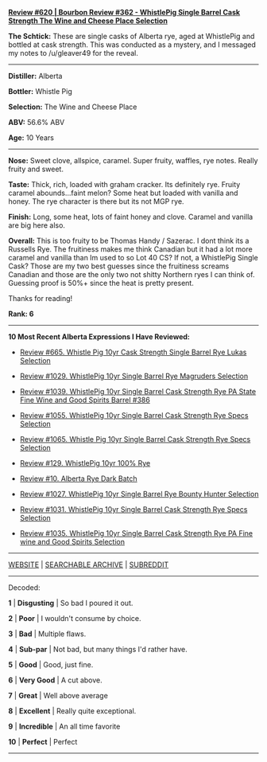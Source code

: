 
[**Review #620 | Bourbon Review #362 - WhistlePig Single Barrel Cask Strength The Wine and Cheese Place Selection**]( https://t8ke.review/review-620-whistlepig-single-barrel-cask-strength-rye-10yr-the-wine-and-cheese-place-selection/)

**The Schtick:** These are single casks of Alberta rye, aged at WhistlePig and bottled at cask strength. This was conducted as a mystery, and I messaged my notes to /u/gleaver49 for the reveal. 

-----

**Distiller:** Alberta

**Bottler:** Whistle Pig

**Selection:** The Wine and Cheese Place

**ABV:** 56.6% ABV

**Age:** 10 Years 

-----

**Nose:**  Sweet clove, allspice, caramel. Super fruity, waffles, rye notes. Really fruity and sweet.  

**Taste:** Thick, rich, loaded with graham cracker. Its definitely rye. Fruity caramel abounds...faint melon? Some heat but loaded with vanilla and honey. The rye character is there but its not MGP rye. 

**Finish:** Long, some heat, lots of faint honey and clove. Caramel and vanilla are big here also. 

**Overall:** This is too fruity to be Thomas Handy / Sazerac. I dont think its a Russells Rye. The fruitiness makes me think Canadian but it had a lot more caramel and vanilla than Im used to so Lot 40 CS? If not, a WhistlePig Single Cask? Those are my two best guesses since the fruitiness screams Canadian and those are the only two not shitty Northern ryes I can think of. Guessing proof is 50%+ since the heat is pretty present. 

Thanks for reading!

**Rank: 6**

----- 

**10 Most Recent Alberta Expressions I Have Reviewed:** 

- [Review #665. Whistle Pig 10yr Cask Strength Single Barrel Rye Lukas Selection]( https://t8ke.review/review-665-whistle-pig-10yr-single-barrel-cask-strength-rye-lukas-selection/) 

- [Review #1029. WhistlePig 10yr Single Barrel Rye Magruders Selection]( https://t8ke.review/review-1029-whistlepig-10yr-single-barrel-rye-magrubers-selection/) 

- [Review #1039. WhistlePig 10yr Single Barrel Cask Strength Rye PA State Fine Wine and Good Spirits Barrel #386]( https://t8ke.review/review-1039-whistlepig-10yr-single-barrel-cask-strength-rye-pa-state-fine-wine-and-good-spirits-selection-barrel-386/) 

- [Review #1055. WhistlePig 10yr Single Barrel Cask Strength Rye Specs Selection]( https://t8ke.review/review-1055-whistlepig-10yr-single-barrel-cask-strength-rye-specs-selection/) 

- [Review #1065. Whistle Pig 10yr Single Barrel Cask Strength Rye Specs Selection]( https://t8ke.review/review-1065-whistle-pig-10yr-single-barrel-cask-strength-rye-specs-selection-119-5/) 

- [Review #129. WhistlePig 10yr 100% Rye]( https://t8ke.review/review-129-whistlepig-10yr-rye/) 

- [Review #10. Alberta Rye Dark Batch]( https://t8ke.review/review-10-alberta-rye-whisky-dark-batch/) 

- [Review #1027. WhistlePig 10yr Single Barrel Rye Bounty Hunter Selection]( https://t8ke.review/review-1027-whistlepig-10yr-single-barrel-rye-bounty-hunter-selection/) 

- [Review #1031. WhistlePig 10yr Single Barrel Cask Strength Rye Specs Selection]( https://t8ke.review/review-1031-whistlepig-10yr-single-barrel-cask-strength-rye-specs-selection/) 

- [Review #1035. WhistlePig 10yr Single Barrel Cask Strength Rye PA Fine wine and Good Spirits Selection]( https://t8ke.review/review-1035-whistlepig-10yr-single-barrel-cask-strength-rye-pa-state-fine-wine-and-good-spirits-selection/) 

-----

[WEBSITE](https://t8ke.review) | [SEARCHABLE ARCHIVE](https://t8ke.review/review-archive/) | [SUBREDDIT](https://reddit.com/r/t8kereviews)

-----

Decoded:

**1** | **Disgusting** | So bad I poured it out.

**2** | **Poor** | I wouldn't consume by choice.

**3** | **Bad** | Multiple flaws.

**4** | **Sub-par** | Not bad, but many things I'd rather have.

**5** | **Good** | Good, just fine.

**6** | **Very Good** | A cut above.

**7** | **Great** | Well above average

**8** | **Excellent** | Really quite exceptional.

**9** | **Incredible** | An all time favorite

**10** | **Perfect** | Perfect

----

